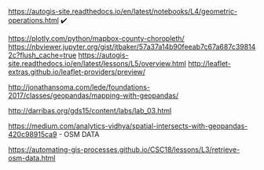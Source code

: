 https://autogis-site.readthedocs.io/en/latest/notebooks/L4/geometric-operations.html  :heavy_check_mark:


https://plotly.com/python/mapbox-county-choropleth/
https://nbviewer.jupyter.org/gist/jtbaker/57a37a14b90feeab7c67a687c398142c?flush_cache=true
https://autogis-site.readthedocs.io/en/latest/lessons/L5/overview.html
http://leaflet-extras.github.io/leaflet-providers/preview/


http://jonathansoma.com/lede/foundations-2017/classes/geopandas/mapping-with-geopandas/



http://darribas.org/gds15/content/labs/lab_03.html




https://medium.com/analytics-vidhya/spatial-intersects-with-geopandas-420c98915ca9 - OSM DATA


https://automating-gis-processes.github.io/CSC18/lessons/L3/retrieve-osm-data.html


